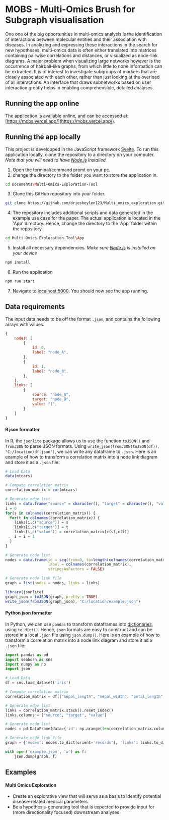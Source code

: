 # MOBS - Multi-Omics Brush for Subgraph visualisation
One one of the big opportunities in multi-omics analysis is the identification of interactions between molecular entities and their
association with diseases. In analyzing and expressing these interactions in the search for new hypotheses, multi-omics data
is often either translated into matrices containing pairwise correlations and distances, or visualized as node-link diagrams. A
major problem when visualizing large networks however is the occurrence of hairball-like graphs, from which little to none
information can be extracted. It is of interest to investigate subgroups of markers that are closely associated with each other,
rather than just looking at the overload of all interactions. An interface that draws subnetworks based on user interaction
greatly helps in enabling comprehensible, detailed analyses.

## Running the app online
The application is available online, and can be accessed at: [https://mobs.vercel.app/](https://mobs.vercel.app/).

## Running the app locally
This project is developped in the JavaScript framework [Svelte](https://svelte.dev). To run this application locally, clone the repository to a directory on your computer. *Note that you will need to have [Node.js](https://nodejs.org) installed.*

1. Open the terminal/command promt on your pc.
2. change the directory to the folder you want to store the application in.
```bash
cd Documents\Multi-Omics-Exploration-Tool
```
3. Clone this GitHub repository into your folder.
```bash
git clone https://github.com/driesheylen123/Multi_omics_exploration.git
```
4. The repository includes additional scripts and data generated in the example use case for the paper. The actual application is located in the 'App' directory. Hence, 
change the directory to the 'App' folder within the repository.
```bash
cd Multi-Omics-Exploration-Tool\App
```
5. Install all necessary dependencies. *Make sure [Node.js](https://nodejs.org) is installed on your device*
```bash
npm install
```
6. Run the application
```bash
npm run start
```
7. Navigate to [localhost:5000](http://localhost:5000). You should now see the app running.

## Data requirements
The input data needs to be off the format `.json`, and contains the following arrays with values:
```Javascript
{
    nodes: [
        {
            id: 0,
            label: "node_A",
        },
        {
            id: 1,
            label: "node_B",
        },
    ],
    links: [
        {
            source: "node_A",
            target: "node_B",
            value: "1",
        }
    ]
}
```

#### R json formatter
In R, the `jsonlite` package allows us to use the function `toJSON()` and `fromJSON` to parse JSON formats. Using `write_json(fromJSON(toJSON(df)), "C:/location/df.json")`, we can write any dataframe to `.json`. Here is an example of how to transform a correlation matrix into a node link diagram and store it as a `.json` file:
```R
# Load Data
data(mtcars)

# Compute correlation matrix
correlation_matrix = cor(mtcars)

# Generate edge list
links = data.frame("source" = character(), "target" = character(), "value" = integer(), stringsAsFactors = FALSE)
i = 0
for(s in colnames(correlation_matrix)) {
  for(t in colnames(correlation_matrix)) {
    links[i,c("source")] = s 
    links[i,c("target")] = t
    links[i,c("value")] = correlation_matrix[c(s),c(t)]
    i = i + 1
  }
}

# Generate node list
nodes = data.frame(id = seq(from=0, to=length(colnames(correlation_matrix))-1, by=1), 
                   label = colnames(correlation_matrix), 
                   stringsAsFactors = FALSE)

# Generate node link file
graph = list(nodes = nodes, links = links)

library(jsonlite)
graph_json = toJSON(graph, pretty = TRUE)
write_json(fromJSON(graph_json), "C:/location/example.json")
```

#### Python json formatter
In Python, we can use `pandas` to transform dataframes into [dictionaries](https://www.w3schools.com/python/python_dictionaries.asp), using `to_dict()`. Hence, `json` formats are easy to construct and can be stored in a local `.json` file using `json.dump()`. Here is an example of how to transform a correlation matrix into a node link diagram and store it as a `.json` file:
```Python
import pandas as pd
import seaborn as sns
import numpy as np
import json

# Load Data
df = sns.load_dataset('iris')

# Compute correlation matrix
correlation_matrix = df[["sepal_length", "sepal_width", "petal_length", "petal_width"]].corr()

# Generate edge list
links = correlation_matrix.stack().reset_index()
links.columns = ["source", "target", "value"]

# Generate node list
nodes = pd.DataFrame(data={'id': np.arange(len(correlation_matrix.columns), dtype=int), 'label': list(correlation_matrix.columns)})

# Generate node link file
graph = {'nodes': nodes.to_dict(orient='records'), 'links': links.to_dict(orient='records')}

with open('example.json', 'w') as f:
    json.dump(graph, f)
```



## Examples
#### Multi Omics Exploration
* Create an explorative view that will serve as a basis to identify potential disease-related medical parameters. 
* Be a hypothesis-generating tool that is expected to provide input for (more directionality focused) downstream analyses
